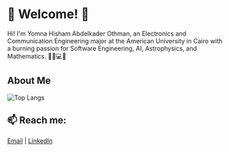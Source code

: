 # 🚀 Welcome! 🌌

Hi! I'm Yomna Hisham Abdelkader Othman, an Electronics and Communication Engineering major at the American University in Cairo with a burning passion for Software Engineering, AI, Astrophysics, and Mathematics. 👨‍🔬💻🔭

## About Me

![Top Langs](https://github-readme-stats.vercel.app/api/top-langs/?username=yomnahisham&layout=compact)

## 📫 Reach me: 
[Email](mailto:yomnaothman@aucegypt.edu) | [LinkedIn](https:[//www.linkedin.com/in/yomna-othman/]) 




